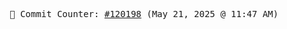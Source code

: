 <p align="center">
    <samp>
        📮 Commit Counter: <a href="https://github.com/Javascript-void0/Javascript-void0/commits/main">#120198</a> (May 21, 2025 @ 11:47 AM)
    </samp>
</p>
